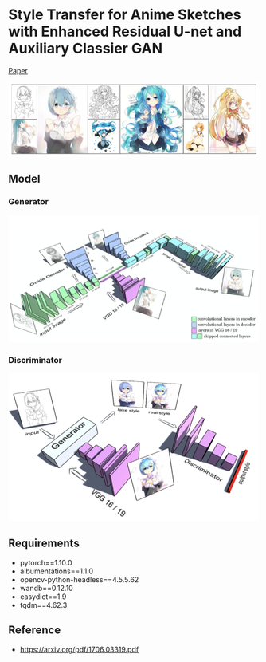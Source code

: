 # Style Transfer for Anime Sketches with Enhanced Residual U-net and Auxiliary Classier GAN

[Paper](https://arxiv.org/pdf/1706.03319.pdf)

![](src/readme/01.png)

## Model

### Generator

![](src/readme/gen.png)

### Discriminator

![](src/readme/disc.png)

## Requirements

- pytorch==1.10.0
- albumentations==1.1.0
- opencv-python-headless==4.5.5.62
- wandb==0.12.10
- easydict==1.9
- tqdm==4.62.3

## Reference

- https://arxiv.org/pdf/1706.03319.pdf
